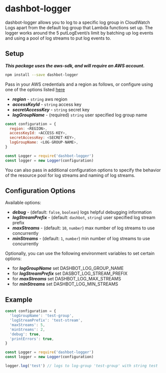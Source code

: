 # dashbot-logger

dashbot-logger allows you to log to a specific log group in CloudWatch Logs apart from the default
log group that Lambda functions set up. The logger works around the 5 putLogEvent/s limit by 
batching up log events and using a pool of log streams to put log events to.

## Setup

***This package uses the aws-sdk, and will require an AWS account.*** 

```bash
npm install --save dashbot-logger
```

Pass in your AWS credentials and a region as follows, or configure using one of the options listed 
[here](https://docs.aws.amazon.com/sdk-for-javascript/v2/developer-guide/setting-region.html)

  - ***region*** - ```string``` aws region
  - ***accessKeyId*** - ```string``` access key
  - ***secretAccessKey*** - ```string``` secret key
  - ***logGroupName*** - (required) ```string``` user specified log group name
  
```javascript
const configuration = {
  region: <REGION>,
  accessKeyId: <ACCESS-KEY>,
  secretAccessKey: <SECRET-KEY>,
  logGroupName: <LOG-GROUP-NAME>,
}

const Logger = require('dashbot-logger')
const logger = new Logger(configuration)
``` 

You can also pass in additional configuration options to specify the behavior of the resource pool for 
log streams and naming of log streams.

## Configuration Options
Available options:

  - ***debug*** - (default: ```false```, ```boolean```) logs helpful debugging information 
  - ***logStreamPrefix*** - (default: ```dashbot```, ```string```) user specified log stream prefix 
  - ***maxStreams*** - (default: ```10```, ```number```) max number of log streams to use concurrently 
  - ***minStreams*** - (default: ```1```, ```number```) min number of log streams to use concurrently  
  
Optionally, you can use the following environment variables to set certain options:

  - for ***logGroupName*** set DASHBOT_LOG_GROUP_NAME
  - for ***logStreamPrefix*** set DASBOT_LOG_STREAM_PREFIX
  - for ***maxStreams*** set DASHBOT_LOG_MAX_STREAMS
  - for ***minStreams*** set DASHBOT_LOG_MIN_STREAMS

## Example

```javascript
const configuration = {
  'logGroupName': 'test-group',
  'logStreamPrefix': 'test-stream',
  'maxStreams': 5,
  'minStreams': 2,
  'debug': true,
  'printErrors': true,
}

const Logger = require('dashbot-logger')
const logger = new Logger(configuration)

logger.log('test') // logs to log-group 'test-group' with string test
```